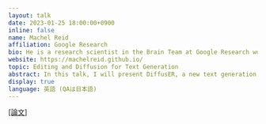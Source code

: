 ```yaml
---
layout: talk
date: 2023-01-25 18:00:00+0900
inline: false
name: Machel Reid
affiliation: Google Research
bio: He is a research scientist in the Brain Team at Google Research working on NLP research, with a focus on multilingual NLP. He also will be a PhD student at the University of Washington co-advised by Luke Zettlemoyer and Noah A. Smith. He was previously a visiting student at Carnegie Mellon University, advised by Graham Neubig and researcher at the University of Tokyo at Matsuo Lab with Yutaka Matsuo.
website: https://machelreid.github.io/
topic: Editing and Diffusion for Text Generation
abstract: In this talk, I will present DiffusER, a new text generation model that is based on denoising diffusion models. DiffusER is able to perform edit-based generation, allowing it to revise existing text, a capability that current models lack. In addition to being a strong generative model on its own, DiffusER can also perform other types of generation, such as allowing a user to condition generation on a prototype or incomplete sequence and revise based on previous edits. In comparison to existing models, DiffusER performs well on a range of tasks including machine translation, summarization, and style transfer.
display: true
language: 英語 (QAは日本語)
---
```

[[論文]](https://arxiv.org/abs/2210.16886)
